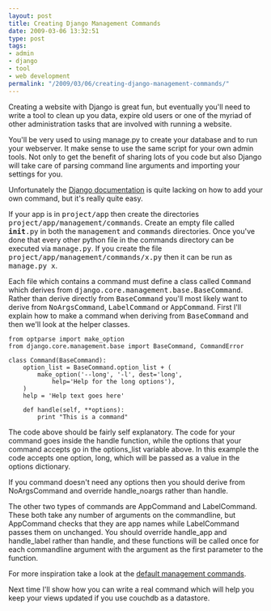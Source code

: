 ```yaml
---
layout: post
title: Creating Django Management Commands
date: 2009-03-06 13:32:51
type: post
tags:
- admin
- django
- tool
- web development
permalink: "/2009/03/06/creating-django-management-commands/"
---
```

Creating a website with Django is great fun, but eventually you'll need to write a tool to clean up you data, expire old users or one of
the myriad of other administration tasks that are involved with running a website.

You'll be very used to using manage.py to create your database and to run your webserver. It make sense to use the same script for your own
admin tools. Not only to get the benefit of sharing lots of you code but also Django will take care of parsing command line arguments and
importing your settings for you.

Unfortunately the <a href="http://docs.djangoproject.com/en/dev/howto/custom-management-commands/#howto-custom-management-commands">Django
  documentation</a> is quite lacking on how to add your own command, but it's really quite easy.

If your app is in <tt>project/app</tt> then create the directories <tt>project/app/management/commands</tt>. Create an empty file called
<tt>__init__.py</tt> in both the <tt>management</tt> and <tt>commands</tt> directories. Once you've done that every other python file in
the commands directory can be executed via <tt>manage.py</tt>. If you create the file <tt>project/app/management/commands/x.py</tt> then
it can be run as <tt>manage.py x</tt>.

Each file which contains a command must define a class called <tt>Command</tt> which derives from <tt>django.core.management.base.BaseCommand</tt>.
Rather than derive directly from <tt>BaseCommand</tt> you'll most likely want to derive from <tt>NoArgsCommand</tt>, <tt>LabelCommand</tt> or
<tt>AppCommand</tt>. First I'll explain how to make a command when deriving from <tt>BaseCommand</tt> and then we'll look at the helper classes.

    from optparse import make_option
    from django.core.management.base import BaseCommand, CommandError
    
    class Command(BaseCommand):
        option_list = BaseCommand.option_list + (
            make_option('--long', '-l', dest='long',
                help='Help for the long options'),
        )
        help = 'Help text goes here'
    
        def handle(self, **options):
            print "This is a command"

The code above should be fairly self explanatory. The code for your command goes inside the handle function, while the options
that your command accepts go in the options_list variable above. In this example the code accepts one option, long, which will
be passed as a value in the options dictionary.

If you command doesn't need any options then you should derive from NoArgsCommand and override handle_noargs rather than handle.

The other two types of commands are AppCommand and LabelCommand. These both take any number of arguments on the commandline, but
AppCommand checks that they are app names while LabelCommand passes them on unchanged. You should override handle_app and
handle_label rather than handle, and these functions will be called once for each commandline argument with the argument as
the first parameter to the function.

For more inspiration take a look at the <a href="http://code.djangoproject.com/svn/django/trunk/django/core/management/commands/">default
management commands</a>.

Next time I'll show how you can write a real command which will help you keep your views updated if you use couchdb as a datastore.

